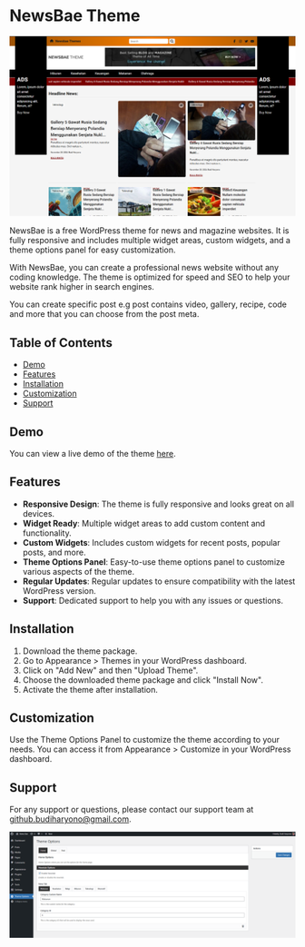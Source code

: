 # NewsBae Theme

![Screenshot](screenshot.png)

NewsBae is a free WordPress theme for news and magazine websites. It is fully responsive and includes multiple widget areas, custom widgets, and a theme options panel for easy customization.

With NewsBae, you can create a professional news website without any coding knowledge. The theme is optimized for speed and SEO to help your website rank higher in search engines.

You can create specific post e.g post contains video, gallery, recipe, code and more that you can choose from the post meta.

## Table of Contents

- [Demo](#demo)
- [Features](#features)
- [Installation](#installation)
- [Customization](#customization)
- [Support](#support)

## Demo

You can view a live demo of the theme [here](https://newsbae.budiharyono.id/).

## Features

- **Responsive Design**: The theme is fully responsive and looks great on all devices.
- **Widget Ready**: Multiple widget areas to add custom content and functionality.
- **Custom Widgets**: Includes custom widgets for recent posts, popular posts, and more.
- **Theme Options Panel**: Easy-to-use theme options panel to customize various aspects of the theme.
- **Regular Updates**: Regular updates to ensure compatibility with the latest WordPress version.
- **Support**: Dedicated support to help you with any issues or questions.

## Installation

1. Download the theme package.
2. Go to Appearance > Themes in your WordPress dashboard.
3. Click on "Add New" and then "Upload Theme".
4. Choose the downloaded theme package and click "Install Now".
5. Activate the theme after installation.

## Customization

Use the Theme Options Panel to customize the theme according to your needs. You can access it from Appearance > Customize in your WordPress dashboard.

## Support

For any support or questions, please contact our support team at [github.budiharyono@gmail.com](mailto:support@example.com).




![Screenshot](options-1.png)